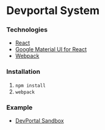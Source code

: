 # Devportal System

### Technologies
- [React](https://reactjs.org/)
- [Google Material UI for React](https://material-ui-next.com/)
- [Webpack](https://webpack.js.org/)

### Installation
1. `npm install`
2. `webpack`

### Example
- [DevPortal Sandbox](http://crowdsourcing.magento.com.s3-website-us-east-1.amazonaws.com/)
